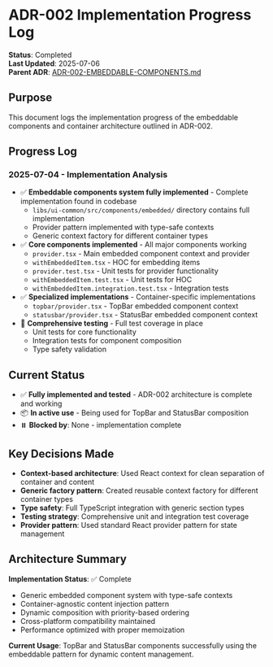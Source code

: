 # ADR-002 Implementation Progress Log

**Status**: Completed  
**Last Updated**: 2025-07-06  
**Parent ADR**: [ADR-002-EMBEDDABLE-COMPONENTS.md](./ADR-002-EMBEDDABLE-COMPONENTS.md)

## Purpose

This document logs the implementation progress of the embeddable components and container architecture outlined in ADR-002.

## Progress Log

### 2025-07-04 - Implementation Analysis
- ✅ **Embeddable components system fully implemented** - Complete implementation found in codebase
  - `libs/ui-common/src/components/embedded/` directory contains full implementation
  - Provider pattern implemented with type-safe contexts
  - Generic context factory for different container types
- ✅ **Core components implemented** - All major components working
  - `provider.tsx` - Main embedded component context and provider
  - `withEmbeddedItem.tsx` - HOC for embedding items 
  - `provider.test.tsx` - Unit tests for provider functionality
  - `withEmbeddedItem.test.tsx` - Unit tests for HOC
  - `withEmbeddedItem.integration.test.tsx` - Integration tests
- ✅ **Specialized implementations** - Container-specific implementations
  - `topbar/provider.tsx` - TopBar embedded component context
  - `statusbar/provider.tsx` - StatusBar embedded component context
- 🧪 **Comprehensive testing** - Full test coverage in place
  - Unit tests for core functionality
  - Integration tests for component composition
  - Type safety validation

## Current Status
- ✅ **Fully implemented and tested** - ADR-002 architecture is complete and working
- 📦 **In active use** - Being used for TopBar and StatusBar composition
- ⏸️ **Blocked by**: None - implementation complete

## Key Decisions Made
- **Context-based architecture**: Used React context for clean separation of container and content
- **Generic factory pattern**: Created reusable context factory for different container types  
- **Type safety**: Full TypeScript integration with generic section types
- **Testing strategy**: Comprehensive unit and integration test coverage
- **Provider pattern**: Used standard React provider pattern for state management

## Architecture Summary

**Implementation Status**: ✅ Complete
- Generic embedded component system with type-safe contexts
- Container-agnostic content injection pattern
- Dynamic composition with priority-based ordering
- Cross-platform compatibility maintained
- Performance optimized with proper memoization

**Current Usage**: TopBar and StatusBar components successfully using the embeddable pattern for dynamic content management.